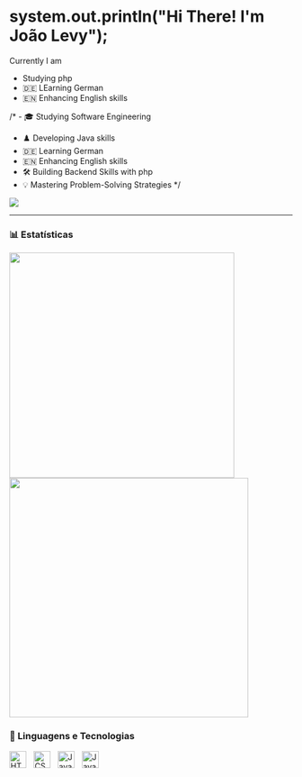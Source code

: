 # system.out.println("Hi There! I'm João Levy");

Currently I am

- Studying php
- 🇩🇪 LEarning German
- 🇪🇳 Enhancing English skills

/* - 🎓 Studying Software Engineering
- ♟️ Developing Java skills 
- 🇩🇪  Learning German
- 🇪🇳  Enhancing English skills
- 🛠️ Building Backend Skills with php
- 💡 Mastering Problem-Solving Strategies
*/
<div>
  <a href="https://www.linkedin.com/in/joaolevyangelo/" target="_blank"><img src="https://img.shields.io/badge/-LinkedIn-%230077B5?style=for-the-badge&logo=linkedin&logoColor=white" target="_blank"></a> 
</div>

---

### 📊 Estatísticas

<div align="left">
<image width="400" src="https://github-readme-stats.vercel.app/api?username=joaolevyangelo&theme=dark&show_icons=true&hide_border=true&count_private=true" />
<image width="425" src="https://github-readme-streak-stats.herokuapp.com/?user=joaolevyangelo&theme=dark&hide_border=true" />
</div>

### 🤖 Linguagens e Tecnologias

<img 
    align="left" 
    alt="HTML"
    title="HTML" 
    width="30px" 
    style="padding-right: 10px;" 
    src="https://cdn.jsdelivr.net/gh/devicons/devicon@latest/icons/html5/html5-original.svg" 
/>
<img 
    align="left" 
    alt="CSS" 
    title="CSS"
    width="30px" 
    style="padding-right: 10px;" 
    src="https://cdn.jsdelivr.net/gh/devicons/devicon@latest/icons/css3/css3-original.svg" 
/>
<img 
    align="left" 
    alt="JavaScript" 
    title="JavaScript"
    width="30px" 
    style="padding-right: 10px;" 
    src="https://cdn.jsdelivr.net/gh/devicons/devicon@latest/icons/javascript/javascript-original.svg" 
/>
<img 
    align="left" 
    alt="Java" 
    title="Java"
    width="30px" 
    style="padding-right: 10px;" 
    src="https://cdn.jsdelivr.net/gh/devicons/devicon@latest/icons/java/java-original.svg" 
/>

<br/>
<br/>
